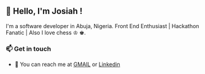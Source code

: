 
<!--
**nicubarbaros/nicubarbaros** is a ✨ _special_ ✨ repository because its `README.md` (this file) appears on your GitHub profile.

Here are some ideas to get you started:

- 🔭 I’m currently working on ...
- 🌱 I’m currently learning ...
- 👯 I’m looking to collaborate on ...
- 🤔 I’m looking for help with ...
- 💬 Ask me about ...
- 📫 How to reach me: ...
- 😄 Pronouns: ...
- ⚡ Fun fact: ...
-->


## 👋 Hello, I'm Josiah !
I'm a software developer in Abuja, Nigeria. Front End Enthusiast |
Hackathon Fanatic | Also I love chess ♔ ♚.

 
 

### 📫 Get in touch
- 📧 You can reach me at [GMAIL](arksonjosiah@gmail.com) or [Linkedin](https://www.linkedin.com/in/josiah-arkson/)
